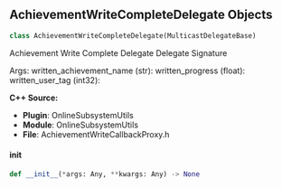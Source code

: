 ## AchievementWriteCompleteDelegate Objects

```python
class AchievementWriteCompleteDelegate(MulticastDelegateBase)
```

Achievement Write Complete Delegate  Delegate Signature

Args:
    written_achievement_name (str): 
    written_progress (float): 
    written_user_tag (int32):

**C++ Source:**

- **Plugin**: OnlineSubsystemUtils
- **Module**: OnlineSubsystemUtils
- **File**: AchievementWriteCallbackProxy.h

<a id="unreal.AchievementWriteCompleteDelegate.__init__"></a>

#### __init__

```python
def __init__(*args: Any, **kwargs: Any) -> None
```

<a id="unreal.AchievementWriteDelegate"></a>
